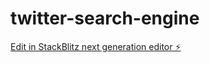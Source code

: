 # twitter-search-engine

[Edit in StackBlitz next generation editor ⚡️](https://stackblitz.com/~/github.com/MDCYT/twitter-search-engine)